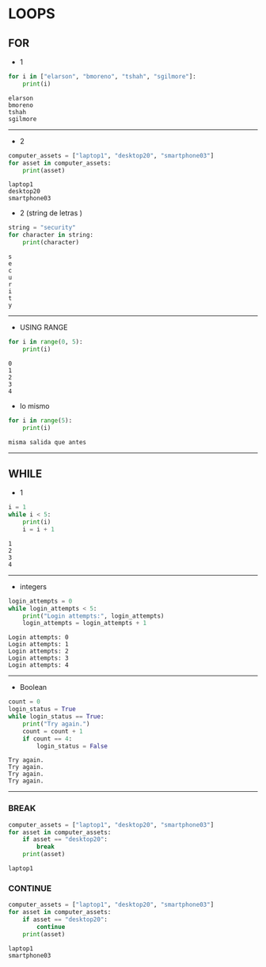 # LOOPS
## FOR
- 1
```py
for i in ["elarson", "bmoreno", "tshah", "sgilmore"]:
    print(i)
```
`elarson`  
`bmoreno`  
`tshah`  
`sgilmore`  

---

- 2
```py
computer_assets = ["laptop1", "desktop20", "smartphone03"]
for asset in computer_assets:
    print(asset)
```
`laptop1`  
`desktop20`  
`smartphone03`  

- 2 (string de letras  )
```py
string = "security"
for character in string:
    print(character)
```
`s`  
`e`  
`c`  
`u`  
`r`  
`i`  
`t`  
`y`  

---

- USING RANGE 
```py
for i in range(0, 5):
    print(i)
```
`0`  
`1`  
`2`  
`3`  
`4`  

- lo mismo
```py
for i in range(5):
    print(i)
```
`misma salida que antes`  

---

## WHILE

- 1
```py
i = 1
while i < 5:
    print(i)
    i = i + 1
```
`1`  
`2`  
`3`  
`4`  

---

- integers
```py
login_attempts = 0
while login_attempts < 5:
    print("Login attempts:", login_attempts)
    login_attempts = login_attempts + 1
```
`Login attempts: 0`  
`Login attempts: 1`  
`Login attempts: 2`  
`Login attempts: 3`  
`Login attempts: 4`  

---

- Boolean
```py
count = 0
login_status = True
while login_status == True:
    print("Try again.")
    count = count + 1
    if count == 4:
        login_status = False
```
`Try again.`  
`Try again.`  
`Try again.`  
`Try again.`  

---

### BREAK

```py
computer_assets = ["laptop1", "desktop20", "smartphone03"]
for asset in computer_assets:
    if asset == "desktop20":
        break
    print(asset)
```
`laptop1`  

### CONTINUE
```py
computer_assets = ["laptop1", "desktop20", "smartphone03"]
for asset in computer_assets:
    if asset == "desktop20":
        continue
    print(asset)
```
`laptop1`  
`smartphone03`  


